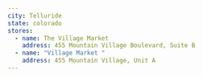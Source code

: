 ```yaml
---
city: Telluride
state: colorado
stores:
  - name: The Village Market
    address: 455 Mountain Village Boulevard, Suite B
  - name: "Village Market "
    address: 455 Mountain Village, Unit A
---
```

